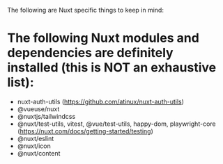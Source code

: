 The following are Nuxt specific things to keep in mind:

# The following Nuxt modules and dependencies are definitely installed (this is NOT an exhaustive list):

- nuxt-auth-utils (https://github.com/atinux/nuxt-auth-utils)
- @vueuse/nuxt
- @nuxtjs/tailwindcss
- @nuxt/test-utils, vitest, @vue/test-utils, happy-dom, playwright-core (https://nuxt.com/docs/getting-started/testing)
- @nuxt/eslint
- @nuxt/icon
- @nuxt/content
